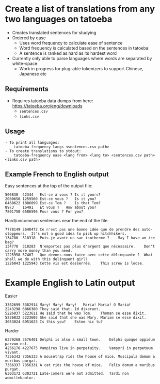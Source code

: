# Create a list of translations from any two languages on tatoeba

- Creates translated sentences for studying
- Ordered by ease
    - Uses word frequency to calculate ease of sentence
    - Word frequency is calculated based on the sentences in tatoeba
    - A sentence is ranked as hard as its hardest word
- Currently only able to parse languages where words are separated by white-space
    - Work in progress for plug-able tokenizers to support Chinese, Japanese etc

## Requirements

- Requires tatoeba data dumps from here: https://tatoeba.org/eng/downloads
    - `sentences.csv`
    - `links.csv`

## Usage
```
- To print all languages:
    tatoeba-frequency langs <sentences.csv path>
- To create translations to stdout:
    tatoeba-frequency ease <lang from> <lang to> <sentences.csv path> <links.csv path>
```

## Example French to English output

Easy sentences at the top of the output file:
```
506830	42344	Est-ce à vous ?	Is it yours?
2080656	1259560	Est-ce vous ?	Is it you?
6468622	1886899	Est-ce Tom ?	Is that Tom?
8973	16491	Et vous ?	How about you?
7801750	6586596	Pour vous ?	For you?
```

Hard/uncommon sentences near the end of the file:
```
7778149	2640472	Ce n'est pas une bonne idée que de prendre des auto-stoppeurs.	It's not a good idea to pick up hitchhikers.
134780	318318	Puis-je avoir un sac isotherme ?	May I have an ice bag?
134778	318283	N'emportez pas plus d'argent que nécessaire.	Don't carry more money than you need.
1225958	57407	Que devons-nous faire avec cette délinquante ?	What shall we do with this delinquent girl?
1226043	1225943	Cette vis est desserrée.	This screw is loose.
```

# Example English to Latin output

Easier
```
3382699	3382914	Mary! Mary! Mary!	Maria! Maria! O Maria!
2243298	6866380	They said that.	Id dixerunt.
5226837	5223611	He said that he was Tom.	Thoman se esse dixit.
5226832	5223605	She said that she was Mary.	Mariam se esse dixit.
3053024	6951623	Is this you?	Estne hic tu?
```

Harder
```
6379268	3576401	Delphi is also a small town.	Delphi quoque oppidum parvum est.
4256176	4227675	Vampires live in perpetuity.	Vampyri in perpetuum vivant.
7356342	7356333	A mousetrap rids the house of mice.	Muscipula domum a muribus purgat.
7356337	7356331	A cat rids the house of mice.	Felis domum a muribus purgat.
6303172	6303721	Late-comers were not admitted.	Tardi non admittebantur.
```
